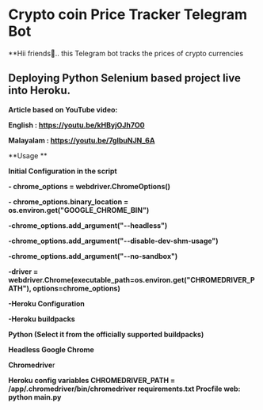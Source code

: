 # Crypto coin Price Tracker Telegram Bot
**Hii friends👬.. this Telegram bot tracks the prices of crypto currencies 


## Deploying Python Selenium based project live into Heroku.

**Article based on YouTube video:**

**English : https://youtu.be/kHByjOJh7O0**

**Malayalam : https://youtu.be/7glbuNJN_6A**

**Usage ** 

**Initial Configuration in the script**

**- chrome_options = webdriver.ChromeOptions()**

**- chrome_options.binary_location = os.environ.get("GOOGLE_CHROME_BIN")**

**-chrome_options.add_argument("--headless")**

**-chrome_options.add_argument("--disable-dev-shm-usage")**

**-chrome_options.add_argument("--no-sandbox")**

**-driver = webdriver.Chrome(executable_path=os.environ.get("CHROMEDRIVER_PATH"), options=chrome_options)**

**-Heroku Configuration**

**-Heroku buildpacks**

**Python (Select it from the officially supported buildpacks)**

**Headless Google Chrome**

**Chromedrive**r

**Heroku config variables
CHROMEDRIVER_PATH = /app/.chromedriver/bin/chromedriver
requirements.txt
Procfile
web: python main.py**
